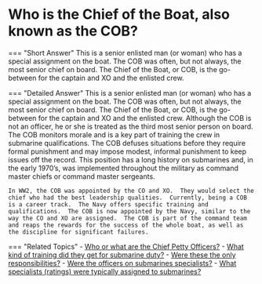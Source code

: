 # Who is the Chief of the Boat, also known as the COB?


=== "Short Answer"
    This is a senior enlisted man (or woman) who has a special assignment on the boat. The COB was often, but not always, the most senior chief on board. The Chief of the Boat, or COB, is the go-between for the captain and XO and the enlisted crew.

=== "Detailed Answer"
    This is a senior enlisted man (or woman) who has a special assignment on the boat.  The COB was often, but not always, the most senior chief on board.  The Chief of the Boat, or COB, is the go-between for the captain and XO and the enlisted crew.  Although the COB is not an officer, he or she is treated as the third most senior person on board.  The COB monitors morale and is a key part of training the crew in submarine qualifications.  The COB defuses situations before they require formal punishment and may impose modest, informal punishment to keep issues off the record.  This position has a long history on submarines and, in the early 1970’s, was implemented throughout the military as command master chiefs or command master sergeants.

    In WW2, the COB was appointed by the CO and XO.  They would select the chief who had the best leadership qualities.  Currently, being a COB is a career track.  The Navy offers specific training and qualifications.  The COB is now appointed by the Navy, similar to the way the CO and XO are assigned.  The COB is part of the command team and reaps the rewards for the success of the whole boat, as well as the discipline for significant failures.

=== "Related Topics"
    - [Who or what are the Chief Petty Officers?](./who-or-what-are-the-chief-petty-officers.md)
    - [What kind of training did they get for submarine duty?](./what-kind-of-training-did-they-get-for-submarine-duty.md)
    - [Were these the only responsibilities?](./were-these-the-only-responsibilities.md)
    - [Were the officers on submarines specialists?](./were-the-officers-on-submarines-specialists.md)
    - [What specialists (ratings) were typically assigned to submarines?](./what-specialists-ratings-were-typically-assigned-to-submarines.md)
